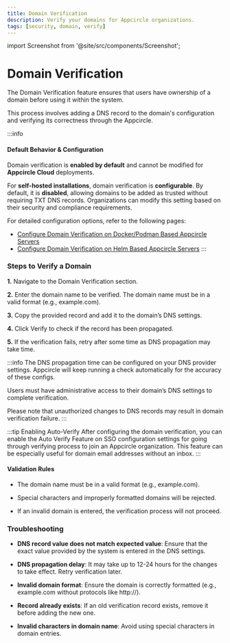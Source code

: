 ```yaml
---
title: Domain Verification
description: Verify your domains for Appcircle organizations.
tags: [security, domain, verify]
---
```


import Screenshot from '@site/src/components/Screenshot';

# Domain Verification

The Domain Verification feature ensures that users have ownership of a domain before using it within the system.

This process involves adding a DNS record to the domain's configuration and verifying its correctness through the Appcircle.

:::info  
#### **Default Behavior & Configuration**  

Domain verification is **enabled by default** and cannot be modified for **Appcircle Cloud** deployments.  

For **self-hosted installations**, domain verification is **configurable**. By default, it is **disabled**, allowing domains to be added as trusted without requiring TXT DNS records. Organizations can modify this setting based on their security and compliance requirements.  

For detailed configuration options, refer to the following pages:  
- [Configure Domain Verification on Docker/Podman Based Appcircle Servers](/self-hosted-appcircle/install-server/linux-package/configure-server/domain-verification.md)  
- [Configure Domain Verification on Helm Based Appcircle Servers](/self-hosted-appcircle/install-server/helm-chart/configuration/domain-verification.md)
:::

### Steps to Verify a Domain

**1.** Navigate to the Domain Verification section.

<Screenshot url='https://cdn.appcircle.io/docs/assets/BE5770-verify8.png' />

**2.** Enter the domain name to be verified. The domain name must be in a valid format (e.g., example.com).

<Screenshot url='https://cdn.appcircle.io/docs/assets/BE5770-verify2.png' />

**3.** Copy the provided record and add it to the domain’s DNS settings.

<Screenshot url='https://cdn.appcircle.io/docs/assets/BE5770-verify3.png' />

**4.** Click Verify to check if the record has been propagated.

<Screenshot url='https://cdn.appcircle.io/docs/assets/BE5770-verify4.png' />

**5.** If the verification fails, retry after some time as DNS propagation may take time.

<Screenshot url='https://cdn.appcircle.io/docs/assets/BE5770-verify5.png' />

:::info
The DNS propagation time can be configured on your DNS provider settings. Appcircle will keep running a check automatically for the accuracy of these configs.

Users must have administrative access to their domain’s DNS settings to complete verification.

Please note that unauthorized changes to DNS records may result in domain verification failure.
:::

:::tip Enabling Auto-Verify
After configuring the domain verification, you can enable the Auto Verify Feature on SSO configuration settings for going through verifying process to join an Appcircle organization. This feature can be especially useful for domain email addresses without an inbox.
:::
<Screenshot url='https://cdn.appcircle.io/docs/assets/BE5770-verify6.png' />


#### Validation Rules

- The domain name must be in a valid format (e.g., example.com).

- Special characters and improperly formatted domains will be rejected.

- If an invalid domain is entered, the verification process will not proceed.

### Troubleshooting

- **DNS record value does not match expected value**: Ensure that the exact value provided by the system is entered in the DNS settings.

- **DNS propagation delay**: It may take up to 12-24 hours for the changes to take effect. Retry verification later.

- **Invalid domain format**: Ensure the domain is correctly formatted (e.g., example.com without protocols like http://).

- **Record already exists**: If an old verification record exists, remove it before adding the new one.

- **Invalid characters in domain name**: Avoid using special characters in domain entries.
